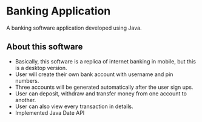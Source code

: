 <h1>Banking Application</h1>
<p>A banking software application developed using Java.</p>

<h2>About this software</h2>
<ul>
  <li>Basically, this software is a replica of internet banking in mobile, but this is a desktop version.</li>
  <li>User will create their own bank account with username and pin numbers.</li>
  <li>Three accounts will be generated automatically after the user sign ups.</li>
  <li>User can deposit, withdraw and transfer money from one account to another.</li>
  <li>User can also view every transaction in details.</li>
  <li>Implemented Java Date API</li>
</ul>
